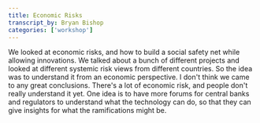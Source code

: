 ```yaml
---
title: Economic Risks
transcript_by: Bryan Bishop
categories: ['workshop']
---
```


We looked at economic risks, and how to build a social safety net while allowing innovations. We talked about a bunch of different projects and looked at different systemic risk views from different countries. So the idea was to understand it from an economic perspective. I don't think we came to any great conclusions. There's a lot of economic risk, and people don't really understand it yet. One idea is to have more forums for central banks and regulators to understand what the technology can do, so that they can give insights for what the ramifications might be.
